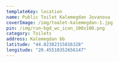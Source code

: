 ```yaml
---
templateKey: location
name: Public Toilet Kalemegdan Jovanova
coverImage: /img/toalet-kalemegdan-1.jpg
pin: /img/run-bgd_wc_icon_100x100.png
category: Toilets
address: Kalemegdan bb
latitude: "44.82382315816328"
longitude: "20.45510352656147"
---
```

